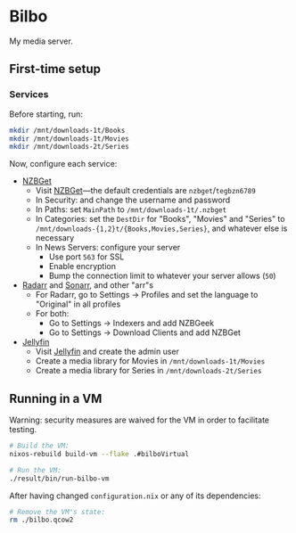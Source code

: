 # Bilbo

My media server.

## First-time setup

### Services

Before starting, run:

```sh
mkdir /mnt/downloads-1t/Books
mkdir /mnt/downloads-1t/Movies
mkdir /mnt/downloads-2t/Series
```

Now, configure each service:

- [NZBGet][nzbget]
  - Visit [NZBGet][nzbget]—the default credentials are `nzbget`/`tegbzn6789`
  - In Security: and change the username and password
  - In Paths: set `MainPath` to `/mnt/downloads-1t/.nzbget`
  - In Categories: set the `DestDir` for "Books", "Movies" and "Series" to
    `/mnt/downloads-{1,2}t/{Books,Movies,Series}`, and whatever else is necessary
  - In News Servers: configure your server
    - Use port `563` for SSL
    - Enable encryption
    - Bump the connection limit to whatever your server allows (`50`)
- [Radarr][radarr] and [Sonarr][sonarr], and other "arr"s
  - For Radarr, go to Settings -> Profiles and set the language to "Original"
    in all profiles
  - For both:
    - Go to Settings -> Indexers and add NZBGeek
    - Go to Settings -> Download Clients and add NZBGet
- [Jellyfin][jellyfin]
  - Visit [Jellyfin][jellyfin] and create the admin user
  - Create a media library for Movies in `/mnt/downloads-1t/Movies`
  - Create a media library for Series in `/mnt/downloads-2t/Series`

[jellyfin]: https://bilbo.fnune.com.ts.net/jellyfin
[nzbget]: https://bilbo.fnune.com.ts.net/nzbget
[radarr]: https://bilbo.fnune.com.ts.net/radarr
[sonarr]: https://bilbo.fnune.com.ts.net/sonarr

## Running in a VM

Warning: security measures are waived for the VM in order to facilitate testing.

```sh
# Build the VM:
nixos-rebuild build-vm --flake .#bilboVirtual

# Run the VM:
./result/bin/run-bilbo-vm
```

After having changed `configuration.nix` or any of its dependencies:

```sh
# Remove the VM's state:
rm ./bilbo.qcow2
```
